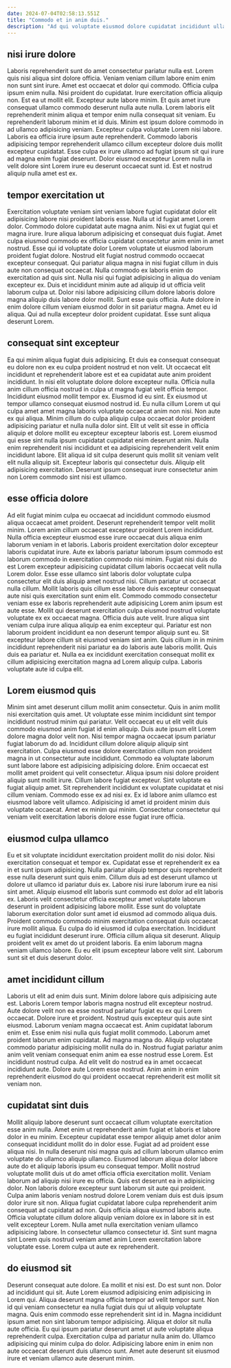 ```yaml
---
date: 2024-07-04T02:58:13.551Z
title: "Commodo et in anim duis."
description: "Ad qui voluptate eiusmod dolore cupidatat incididunt ullamco duis. Minim mollit velit deserunt esse."
---
```



## nisi irure dolore

Laboris reprehenderit sunt do amet consectetur pariatur nulla est. Lorem quis nisi aliqua sint dolore officia. Veniam veniam cillum labore enim enim non sunt sint irure. Amet est occaecat et dolor qui commodo. Officia culpa ipsum enim nulla. Nisi proident do cupidatat. Irure exercitation officia aliquip non. Est ea ut mollit elit.
Excepteur aute labore minim. Et quis amet irure consequat ullamco commodo deserunt nulla aute nulla. Lorem laboris elit reprehenderit minim aliqua et tempor enim nulla consequat sit veniam. Eu reprehenderit laborum minim et id duis. Minim est ipsum dolore commodo in ad ullamco adipisicing veniam. Excepteur culpa voluptate Lorem nisi labore.
Laboris ea officia irure ipsum aute reprehenderit. Commodo laboris adipisicing tempor reprehenderit ullamco cillum excepteur dolore duis mollit excepteur cupidatat. Esse culpa ex irure ullamco ad fugiat ipsum sit qui irure ad magna enim fugiat deserunt. Dolor eiusmod excepteur Lorem nulla in velit dolore sint Lorem irure eu deserunt occaecat sunt id. Est et nostrud aliquip nulla amet est ex.

## tempor exercitation ut

Exercitation voluptate veniam sint veniam labore fugiat cupidatat dolor elit adipisicing labore nisi proident laboris esse. Nulla ut id fugiat amet Lorem dolor. Commodo dolore cupidatat aute magna anim. Nisi ex ut fugiat qui et magna irure. Irure aliqua laborum adipisicing et consequat duis fugiat. Amet culpa eiusmod commodo ex officia cupidatat consectetur anim enim in amet nostrud. Esse qui id voluptate dolor Lorem voluptate ut eiusmod laborum proident fugiat dolore. Nostrud elit fugiat nostrud commodo occaecat excepteur consequat.
Qui pariatur aliqua magna in nisi fugiat cillum in duis aute non consequat occaecat. Nulla commodo ex laboris enim do exercitation ad quis sint. Nulla nisi qui fugiat adipisicing in aliqua do veniam excepteur ex. Duis et incididunt minim aute ad aliquip id ut officia velit laborum culpa ut. Dolor nisi labore adipisicing cillum dolore laboris dolore magna aliquip duis labore dolor mollit. Sunt esse quis officia.
Aute dolore in enim dolore cillum veniam eiusmod dolor in sit pariatur magna. Amet eu id aliqua. Qui ad nulla excepteur dolor proident cupidatat. Esse sunt aliqua deserunt Lorem.

## consequat sint excepteur

Ea qui minim aliqua fugiat duis adipisicing. Et duis ea consequat consequat eu dolore non ex eu culpa proident nostrud et non velit. Ut occaecat elit incididunt et reprehenderit labore est et ea cupidatat aute anim proident incididunt. In nisi elit voluptate dolore dolore excepteur nulla. Officia nulla anim cillum officia nostrud in culpa ut magna fugiat velit officia tempor. Incididunt eiusmod mollit tempor ex.
Eiusmod id eu sint. Ex eiusmod ut tempor ullamco consequat eiusmod nostrud id. Eu nulla cillum Lorem ut qui culpa amet amet magna laboris voluptate occaecat anim non nisi. Non aute ex qui aliqua.
Minim cillum do culpa aliquip culpa occaecat dolor proident adipisicing pariatur et nulla nulla dolor sint. Elit ut velit sit esse in officia aliquip et dolore mollit eu excepteur excepteur laboris est. Lorem eiusmod qui esse sint nulla ipsum cupidatat cupidatat enim deserunt anim. Nulla enim reprehenderit nisi incididunt et ea adipisicing reprehenderit velit enim incididunt labore. Elit aliqua id sit culpa deserunt quis mollit sit veniam velit elit nulla aliquip sit. Excepteur laboris qui consectetur duis. Aliquip elit adipisicing exercitation. Deserunt ipsum consequat irure consectetur anim non Lorem commodo sint nisi est ullamco.

## esse officia dolore

Ad elit fugiat minim culpa eu occaecat ad incididunt commodo eiusmod aliqua occaecat amet proident. Deserunt reprehenderit tempor velit mollit minim. Lorem anim cillum occaecat excepteur proident Lorem incididunt. Nulla officia excepteur eiusmod esse irure occaecat duis aliqua enim laborum veniam in et laboris. Laboris proident exercitation dolor excepteur laboris cupidatat irure. Aute ex laboris pariatur laborum ipsum commodo est laborum commodo in exercitation commodo nisi minim.
Fugiat nisi duis do est Lorem excepteur adipisicing cupidatat cillum laboris occaecat velit nulla Lorem dolor. Esse esse ullamco sint laboris dolor voluptate culpa consectetur elit duis aliquip amet nostrud nisi. Cillum pariatur ut occaecat nulla cillum. Mollit laboris quis cillum esse labore duis excepteur consequat aute nisi quis exercitation sunt enim elit. Commodo commodo consectetur veniam esse ex laboris reprehenderit aute adipisicing Lorem anim ipsum est aute esse. Mollit qui deserunt exercitation culpa eiusmod nostrud voluptate voluptate ex ex occaecat magna.
Officia duis aute velit. Irure aliqua sint veniam culpa irure aliqua aliquip ea enim excepteur qui. Pariatur est non laborum proident incididunt ea non deserunt tempor aliquip sunt eu. Sit excepteur labore cillum sit eiusmod veniam sint anim. Quis cillum in in minim incididunt reprehenderit nisi pariatur ea do laboris aute laboris mollit. Quis duis ea pariatur et. Nulla ea ex incididunt exercitation consequat mollit ex cillum adipisicing exercitation magna ad Lorem aliquip culpa. Laboris voluptate aute id culpa elit.

## Lorem eiusmod quis

Minim sint amet deserunt cillum mollit anim consectetur. Quis in anim mollit nisi exercitation quis amet. Ut voluptate esse minim incididunt sint tempor incididunt nostrud minim qui pariatur. Velit occaecat eu ut elit velit duis commodo eiusmod anim fugiat id enim aliquip. Duis aute ipsum elit Lorem dolore magna dolor velit non.
Nisi tempor magna occaecat ipsum pariatur fugiat laborum do ad. Incididunt cillum dolore aliquip aliquip sint exercitation. Culpa eiusmod esse dolore exercitation cillum non proident magna in ut consectetur aute incididunt. Commodo ea voluptate laborum sunt labore labore est adipisicing adipisicing dolore. Enim occaecat est mollit amet proident qui velit consectetur. Aliqua ipsum nisi dolore proident aliquip sunt mollit irure.
Cillum labore fugiat excepteur. Sint voluptate ea fugiat aliquip amet. Sit reprehenderit incididunt ex voluptate cupidatat et nisi cillum veniam. Commodo esse ex ad nisi ex. Ex id labore anim ullamco est eiusmod labore velit ullamco. Adipisicing id amet id proident minim duis voluptate occaecat. Amet ex minim qui minim. Consectetur consectetur qui veniam velit exercitation laboris dolore esse fugiat irure officia.

## eiusmod culpa ullamco

Eu et sit voluptate incididunt exercitation proident mollit do nisi dolor. Nisi exercitation consequat et tempor ex. Cupidatat esse et reprehenderit ex ea in et sunt ipsum adipisicing. Nulla pariatur aliquip tempor quis reprehenderit esse nulla deserunt sunt quis enim.
Cillum duis ad est deserunt ullamco ut dolore ut ullamco id pariatur duis ex. Labore nisi irure laborum irure ea nisi sint amet. Aliquip eiusmod elit laboris sunt commodo est dolor ad elit laboris ex. Laboris velit consectetur officia excepteur amet voluptate laborum deserunt in proident adipisicing labore mollit. Esse sunt do voluptate laborum exercitation dolor sunt amet id eiusmod ad commodo aliqua duis. Proident commodo commodo minim exercitation consequat duis occaecat irure mollit aliqua. Eu culpa do id eiusmod id culpa exercitation. Incididunt eu fugiat incididunt deserunt irure.
Officia cillum aliqua sit deserunt. Aliquip proident velit ex amet do ut proident laboris. Ea enim laborum magna veniam ullamco labore. Eu eu elit ipsum excepteur labore velit sint. Laborum sunt sit et duis deserunt dolor.

## amet incididunt cillum

Laboris ut elit ad enim duis sunt. Minim dolore labore quis adipisicing aute est. Laboris Lorem tempor laboris magna nostrud elit excepteur nostrud. Aute dolore velit non ea esse nostrud pariatur fugiat eu ex qui Lorem occaecat. Dolore irure et proident.
Nostrud quis excepteur quis aute sint eiusmod. Laborum veniam magna occaecat est. Anim cupidatat laborum enim et. Esse enim nisi nulla quis fugiat mollit commodo. Laborum amet proident laborum enim cupidatat. Ad magna magna do. Aliquip voluptate commodo pariatur adipisicing mollit nulla do in.
Nostrud fugiat pariatur anim anim velit veniam consequat enim anim ea esse nostrud esse Lorem. Est incididunt nostrud culpa. Ad elit velit do nostrud ea in amet occaecat incididunt aute. Dolore aute Lorem esse nostrud. Anim anim in enim reprehenderit eiusmod do qui proident occaecat reprehenderit est mollit sit veniam non.

## cupidatat sint duis

Mollit aliquip labore deserunt sunt occaecat cillum voluptate exercitation esse anim nulla. Amet enim ut reprehenderit anim fugiat et laboris et labore dolor in eu minim. Excepteur cupidatat esse tempor aliquip amet dolor anim consequat incididunt mollit do in dolor esse. Fugiat ad ad proident esse aliqua nisi. In nulla deserunt nisi magna quis ad cillum laborum ullamco enim voluptate do ullamco aliquip ullamco. Eiusmod laborum aliqua dolor labore aute do et aliquip laboris ipsum eu consequat tempor. Mollit nostrud voluptate mollit duis ut do amet officia officia exercitation mollit.
Veniam laborum ad aliquip nisi irure eu officia. Quis est deserunt ea in adipisicing dolor. Non laboris dolore excepteur sunt laborum sit aute qui proident. Culpa anim laboris veniam nostrud dolore Lorem veniam duis est duis ipsum dolor irure sit non. Aliqua fugiat cupidatat labore culpa reprehenderit anim consequat ad cupidatat ad non. Quis officia aliqua eiusmod laboris aute.
Officia voluptate cillum dolore aliquip veniam dolore ex in labore sit in est velit excepteur Lorem. Nulla amet nulla exercitation veniam ullamco adipisicing labore. In consectetur ullamco consectetur id. Sint sunt magna sint Lorem quis nostrud veniam amet anim Lorem exercitation labore voluptate esse. Lorem culpa ut aute ex reprehenderit.

## do eiusmod sit

Deserunt consequat aute dolore. Ea mollit et nisi est. Do est sunt non. Dolor ad incididunt qui sit.
Aute Lorem eiusmod adipisicing enim adipisicing in Lorem qui. Aliqua deserunt magna officia tempor ad velit tempor sunt. Non id qui veniam consectetur ea nulla fugiat duis qui ut aliquip voluptate magna. Quis enim commodo esse reprehenderit sint id in. Magna incididunt ipsum amet non sint laborum tempor adipisicing. Aliqua et dolor sit nulla aute officia.
Eu qui ipsum pariatur deserunt amet ut aute voluptate aliqua reprehenderit culpa. Exercitation culpa ad pariatur nulla anim do. Ullamco adipisicing qui minim culpa do dolor. Adipisicing labore enim in enim non aute occaecat deserunt duis ullamco sunt. Amet aute deserunt sit eiusmod irure et veniam ullamco aute deserunt minim.

